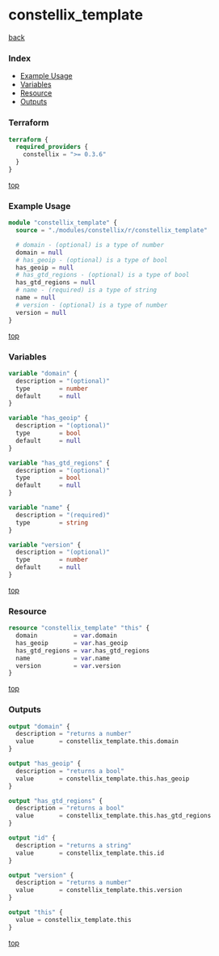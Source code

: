 # constellix_template

[back](../constellix.md)

### Index

- [Example Usage](#example-usage)
- [Variables](#variables)
- [Resource](#resource)
- [Outputs](#outputs)

### Terraform

```terraform
terraform {
  required_providers {
    constellix = ">= 0.3.6"
  }
}
```

[top](#index)

### Example Usage

```terraform
module "constellix_template" {
  source = "./modules/constellix/r/constellix_template"

  # domain - (optional) is a type of number
  domain = null
  # has_geoip - (optional) is a type of bool
  has_geoip = null
  # has_gtd_regions - (optional) is a type of bool
  has_gtd_regions = null
  # name - (required) is a type of string
  name = null
  # version - (optional) is a type of number
  version = null
}
```

[top](#index)

### Variables

```terraform
variable "domain" {
  description = "(optional)"
  type        = number
  default     = null
}

variable "has_geoip" {
  description = "(optional)"
  type        = bool
  default     = null
}

variable "has_gtd_regions" {
  description = "(optional)"
  type        = bool
  default     = null
}

variable "name" {
  description = "(required)"
  type        = string
}

variable "version" {
  description = "(optional)"
  type        = number
  default     = null
}
```

[top](#index)

### Resource

```terraform
resource "constellix_template" "this" {
  domain          = var.domain
  has_geoip       = var.has_geoip
  has_gtd_regions = var.has_gtd_regions
  name            = var.name
  version         = var.version
}
```

[top](#index)

### Outputs

```terraform
output "domain" {
  description = "returns a number"
  value       = constellix_template.this.domain
}

output "has_geoip" {
  description = "returns a bool"
  value       = constellix_template.this.has_geoip
}

output "has_gtd_regions" {
  description = "returns a bool"
  value       = constellix_template.this.has_gtd_regions
}

output "id" {
  description = "returns a string"
  value       = constellix_template.this.id
}

output "version" {
  description = "returns a number"
  value       = constellix_template.this.version
}

output "this" {
  value = constellix_template.this
}
```

[top](#index)